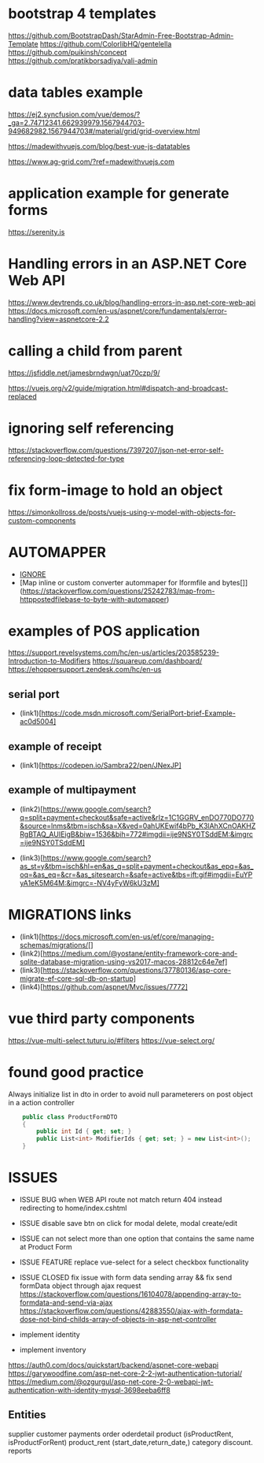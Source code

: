 # bootstrap 4 templates

https://github.com/BootstrapDash/StarAdmin-Free-Bootstrap-Admin-Template
https://github.com/ColorlibHQ/gentelella
https://github.com/puikinsh/concept
https://github.com/pratikborsadiya/vali-admin


# data tables example
https://ej2.syncfusion.com/vue/demos/?_ga=2.74712341.662939979.1567944703-949682982.1567944703#/material/grid/grid-overview.html

https://madewithvuejs.com/blog/best-vue-js-datatables

https://www.ag-grid.com/?ref=madewithvuejs.com

# application example for generate forms
https://serenity.is


# Handling errors in an ASP.NET Core Web API

https://www.devtrends.co.uk/blog/handling-errors-in-asp.net-core-web-api
https://docs.microsoft.com/en-us/aspnet/core/fundamentals/error-handling?view=aspnetcore-2.2



# calling a child from parent

https://jsfiddle.net/jamesbrndwgn/uat70czp/9/

https://vuejs.org/v2/guide/migration.html#dispatch-and-broadcast-replaced


# ignoring self referencing

https://stackoverflow.com/questions/7397207/json-net-error-self-referencing-loop-detected-for-type

# fix form-image to hold an object
https://simonkollross.de/posts/vuejs-using-v-model-with-objects-for-custom-components



# AUTOMAPPER
* [IGNORE](https://docs.automapper.org/en/stable/8.0-Upgrade-Guide.html?highlight=ignore#forsourcemember-ignore)
* [Map inline or custom converter autommaper for Iformfile and bytes[]] (https://stackoverflow.com/questions/25242783/map-from-httppostedfilebase-to-byte-with-automapper)


# examples of POS application


https://support.revelsystems.com/hc/en-us/articles/203585239-Introduction-to-Modifiers
https://squareup.com/dashboard/
https://ehoppersupport.zendesk.com/hc/en-us

## serial port
* (link1)[https://code.msdn.microsoft.com/SerialPort-brief-Example-ac0d5004]

## example of receipt 
* (link1)[https://codepen.io/Sambra22/pen/JNexJP]


## example of multipayment

* (link2)[https://www.google.com/search?q=split+payment+checkout&safe=active&rlz=1C1GGRV_enDO770DO770&source=lnms&tbm=isch&sa=X&ved=0ahUKEwif4bPb_K3lAhXCnOAKHZRgBTAQ_AUIEigB&biw=1536&bih=772#imgdii=ije9NSY0TSddEM:&imgrc=ije9NSY0TSddEM]


* (link3)[https://www.google.com/search?as_st=y&tbm=isch&hl=en&as_q=split+payment+checkout&as_epq=&as_oq=&as_eq=&cr=&as_sitesearch=&safe=active&tbs=ift:gif#imgdii=EuYPyA1eK5M64M:&imgrc=-NV4yFyW6kU3zM]


# MIGRATIONS links

* (link1)[https://docs.microsoft.com/en-us/ef/core/managing-schemas/migrations/[]
* (link2)[https://medium.com/@yostane/entity-framework-core-and-sqlite-database-migration-using-vs2017-macos-28812c64e7ef]
* (link3)[https://stackoverflow.com/questions/37780136/asp-core-migrate-ef-core-sql-db-on-startup]
* (link4)[https://github.com/aspnet/Mvc/issues/7772]

# vue third party components
https://vue-multi-select.tuturu.io/#filters
https://vue-select.org/


# found good practice

Always initialize list in dto in order to avoid null parameterers on post object in a action controller

```.cs
    public class ProductFormDTO
    {
        public int Id { get; set; }
        public List<int> ModifierIds { get; set; } = new List<int>();
    }
```

# ISSUES 

* ISSUE BUG when WEB API route not match return 404 instead redirecting to home/index.cshtml
* ISSUE disable save btn on click for modal delete, modal create/edit
* ISSUE can not select more than one option that contains the same name at Product Form
* ISSUE FEATURE replace vue-select for a select checkbox functionality
* ISSUE CLOSED  fix issue with form data sending array && fix  send formData object through ajax request 
https://stackoverflow.com/questions/16104078/appending-array-to-formdata-and-send-via-ajax
https://stackoverflow.com/questions/42883550/ajax-with-formdata-dose-not-bind-childs-array-of-objects-in-asp-net-controller


* implement identity 
* implement inventory


https://auth0.com/docs/quickstart/backend/aspnet-core-webapi
https://garywoodfine.com/asp-net-core-2-2-jwt-authentication-tutorial/
https://medium.com/@ozgurgul/asp-net-core-2-0-webapi-jwt-authentication-with-identity-mysql-3698eeba6ff8

## Entities

supplier
customer
payments
order
oderdetail
product (isProductRent, isProductForRent)
product_rent (start_date,return_date,)
category
discount.
reports
